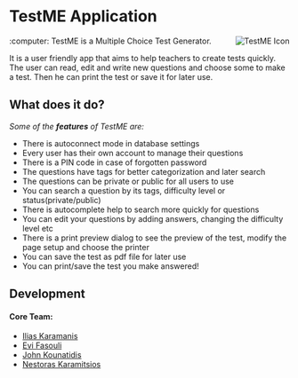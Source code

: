 # TestME Application

<img src="https://raw.githubusercontent.com/KaramanisWeb/TestMeApp/master/TestME/Resources/document1.png" alt="TestME Icon" align="right" />
:computer: TestME is a Multiple Choice Test Generator.

It is a user friendly app that aims to help teachers to create tests quickly.
The user can read, edit and write new questions and choose some to make a test. 
Then he can print the test or save it for later use.


## What does it do?

_Some of the **features** of TestME are:_

* There is autoconnect mode in database settings
* Every user has their own account to manage their questions
* There is a PIN code in case of forgotten password
* The questions have tags for better categorization and later search
* The questions can be private or public for all users to use
* You can search a question by its tags, difficulty level or status(private/public)
* There is autocomplete help to search more quickly for questions
* You can edit your questions by adding answers, changing the difficulty level etc
* There is a print preview dialog to see the preview of the test, modify the page setup and choose the printer
* You can save the test as pdf file for later use
* You can print/save the test you make answered!


## Development

#### Core Team:

* [Ilias Karamanis](https://github.com/KaramanisWeb)
* [Evi Fasouli](https://github.com/EviSketo)
* [John Kounatidis](https://github.com/JohnKoun)
* [Nestoras Karamitsios](https://github.com/nestoras1)
